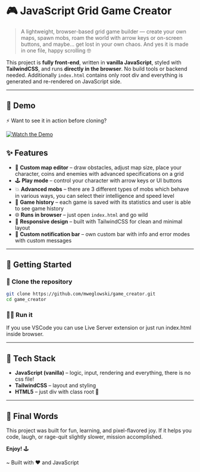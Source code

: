 # 🎮 JavaScript Grid Game Creator

> A lightweight, browser-based grid game builder — create your own maps, spawn mobs, roam the world with arrow keys or on-screen buttons, and maybe… get lost in your own chaos. And yes it is made in one file, happy scrolling 🤓

This project is **fully front-end**, written in **vanilla JavaScript**, styled with **TailwindCSS**, and runs **directly in the browser**. No build tools or backend needed. Additionally ```index.html``` contains only root div and everything is generated and re-rendered on JavaScript side.

---

## 🎥 Demo

⚡ Want to see it in action before cloning?

[![Watch the Demo](https://i.imgur.com/sUHAFJv.jpeg)](https://youtu.be/vUml0e0UB7c)


## ✨ Features

- 🧱 **Custom map editor** – draw obstacles, adjust map size, place your character, coins and enemies with advanced specifications on a grid
- 🕹️ **Play mode** – control your character with arrow keys or UI buttons
- 💥 **Advanced mobs** – there are 3 different types of mobs which behave in various ways, you can select their intelligence and speed level
- 📜 **Game history** – each game is saved with its statistics and user is able to see game history
- 🌐 **Runs in browser** – just open ```index.html``` and go wild
- 🎨 **Responsive design** – built with TailwindCSS for clean and minimal layout
- 💬 **Custom notification bar** – own custom bar with info and error modes with custom messages

---

## 🚀 Getting Started
### 📂 Clone the repository
```bash
git clone https://github.com/mweglowski/game_creator.git
cd game_creator
```
### 🧑‍💻 Run it
If you use VSCode you can use Live Server extension or just run index.html inside browser.

---

## 🔧 Tech Stack

- **JavaScript (vanilla)** – logic, input, rendering and everything, there is no css file!
- **TailwindCSS** – layout and styling
- **HTML5** – just div with class root 🙂

---

## 🧙 Final Words

This project was built for fun, learning, and pixel-flavored joy. If it helps you code, laugh, or rage-quit slightly slower, mission accomplished.

**Enjoy!** 🕹️

~ Built with ❤️ and JavaScript
